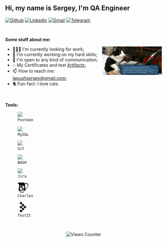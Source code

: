 
## Hi, my name is Sergey, I'm QA Engineer

[![Github](https://img.shields.io/badge/-Github-000?style=flat&logo=Github&logoColor=white)](https://github.com/LapushanskyiSergey)
[![Linkedin](https://img.shields.io/badge/-LinkedIn-blue?style=flat&logo=Linkedin&logoColor=white)](https://www.linkedin.com/in/sergey-lapushanskyi/)
[![Gmail](https://img.shields.io/badge/-Gmail-c14438?style=flat&logo=Gmail&logoColor=white)](mailto:lapushsergey@gmail.com)
[![Telegram](https://img.shields.io/badge/-Telegram-red?style=flat&color=blue&logo=Telegram&logoColor=white)](https://t.me/Wiedbool)

&nbsp;

**Some stuff about me:**

<img width="38%" align="right" alt="Cat-tester" src="web.jpg" />

- 👨🏽‍💻 I'm currently looking for work;
- 🔨 I'm currently working on my hard skills; 
- 💬 I'm open to any kind of communication;
- 💡 My Certificates and test [Artifacts](https://github.com/LapushanskyiSergey/Artifacts/blob/main/README.md);
- 📫 How to reach me: lapushsergey@gmail.com;
- 🐈 Fun-fact: I love cats

&nbsp;

**Tools:** 


<p align="center">
  <code><figure><img width="8%" src="https://www.vectorlogo.zone/logos/getpostman/getpostman-icon.svg"><figcaption>Postman</figcaption></figure></code>
  <code><figure><img width="8%" src="https://www.vectorlogo.zone/logos/mysql/mysql-icon.svg"><figcaption>MySQL</figcaption></figure></code>
  <code><figure><img width="8%" src="https://www.vectorlogo.zone/logos/git-scm/git-scm-icon.svg"><figcaption>Git</figcaption></figure></code>
  <code><figure><img width="8%" src="https://www.vectorlogo.zone/logos/gnu_bash/gnu_bash-icon.svg"><figcaption>BASH</figcaption></figure></code>
  <code><figure><img width="8%" src="https://www.vectorlogo.zone/logos/atlassian_jira/atlassian_jira-icon.svg"><figcaption>Jira</figcaption></figure></code>
  <code><figure><img width="8%" src="charles.svg"><figcaption>Charles</figcaption></figure></code>
  <code><figure><img width="8%" src="testrail.svg"><figcaption>TestIt</figcaption></figure></code>
</p>
<br />
<p align="center">
  <img src="https://views-counter.vercel.app/badge?pageId=LapushanskyiSergey&leftColor=4f4a4a&rightColor=3b5e8c&type=total&label=views&style=none" alt="Views Counter">
</p>
